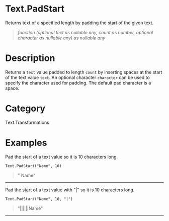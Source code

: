 ﻿# Text.PadStart
Returns text of a specified length by padding the start of the given text.
> _function (optional text as nullable any, count as number, optional character as nullable any) as nullable any_
# Description 
Returns a <code>text</code> value padded to length <code>count</code> by inserting spaces at the start of the text value <code>text</code>. 
    An optional character <code>character</code> can be used to specify the character used for padding. The default pad character is a space.
# Category 
Text.Transformations
# Examples 
Pad the start of a text value so it is 10 characters long.
```
Text.PadStart("Name", 10)
```
> "      Name"
***
Pad the start of a text value with "|" so it is 10 characters long.
```
Text.PadStart("Name", 10, "|")
```
> "||||||Name"
***
